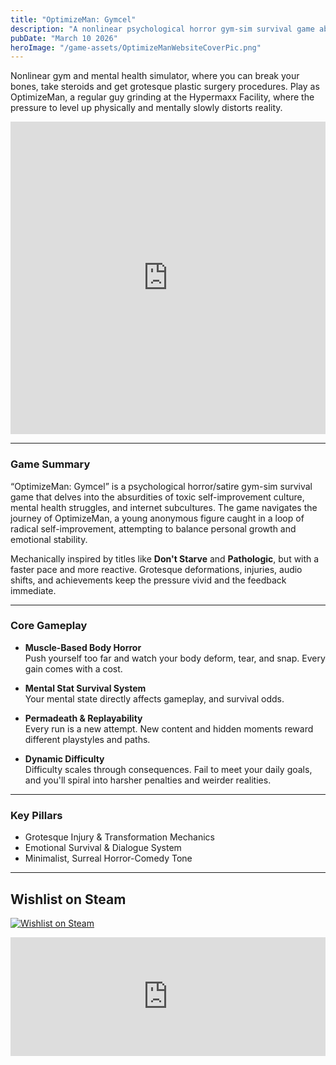 ```yaml
---
title: "OptimizeMan: Gymcel"
description: "A nonlinear psychological horror gym-sim survival game about body horror, mental health, and the grind of toxic self-optimization."
pubDate: "March 10 2026"
heroImage: "/game-assets/OptimizeManWebsiteCoverPic.png"
---
```


Nonlinear gym and mental health simulator, where you can break your bones, take steroids and get grotesque plastic surgery procedures.  Play as OptimizeMan, a regular guy grinding at the Hypermaxx Facility, where the pressure to level up physically and mentally slowly distorts reality.
<iframe width="100%" height="500" src="https://www.youtube.com/embed/-AO3sPgHvfY" title="OptimizeMan: Gymcel Trailer" frameborder="0" allowfullscreen></iframe>



---

### Game Summary

“OptimizeMan: Gymcel” is a psychological horror/satire gym-sim survival game that delves into the absurdities of toxic self-improvement culture, mental health struggles, and internet subcultures.  The game navigates the journey of OptimizeMan, a young anonymous figure caught in a loop of radical self-improvement, attempting to balance personal growth and emotional stability.

Mechanically inspired by titles like **Don't Starve** and **Pathologic**, but with a faster pace and more reactive. Grotesque deformations, injuries, audio shifts, and achievements keep the pressure vivid and the feedback immediate.  


---

### Core Gameplay

- **Muscle-Based Body Horror**  
  Push yourself too far and watch your body deform, tear, and snap. Every gain comes with a cost.

- **Mental Stat Survival System**  
  Your mental state directly affects gameplay, and survival odds.

- **Permadeath & Replayability**  
  Every run is a new attempt. New content and hidden moments reward different playstyles and paths.

- **Dynamic Difficulty**  
  Difficulty scales through consequences. Fail to meet your daily goals, and you'll spiral into harsher penalties and weirder realities.

---

### Key Pillars

- Grotesque Injury & Transformation Mechanics  
- Emotional Survival & Dialogue System  
- Minimalist, Surreal Horror-Comedy Tone

---

## Wishlist on Steam

[![Wishlist on Steam](https://store.steampowered.com//public/images/v6/logo_steam_footer.png)](https://store.steampowered.com/app/3500530/Optimize_Man_Gymcel/)

<iframe src="https://store.steampowered.com/widget/3500530/" frameborder="0" width="100%" height="190"></iframe>
